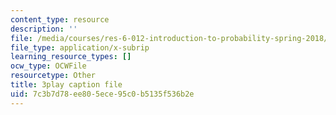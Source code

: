 ```yaml
---
content_type: resource
description: ''
file: /media/courses/res-6-012-introduction-to-probability-spring-2018/7c3b7d78ee805ece95c0b5135f536b2e_O4QYcoxuLHE.vtt
file_type: application/x-subrip
learning_resource_types: []
ocw_type: OCWFile
resourcetype: Other
title: 3play caption file
uid: 7c3b7d78-ee80-5ece-95c0-b5135f536b2e
---
```


